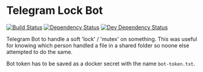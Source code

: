 # Telegram Lock Bot

[![Build Status](https://travis-ci.com/EdJoPaTo/telegramLockBot.svg?branch=master)](https://travis-ci.com/EdJoPaTo/telegramLockBot)
[![Dependency Status](https://david-dm.org/EdJoPaTo/telegramLockBot/status.svg)](https://david-dm.org/EdJoPaTo/telegramLockBot)
[![Dev Dependency Status](https://david-dm.org/EdJoPaTo/telegramLockBot/dev-status.svg)](https://david-dm.org/EdJoPaTo/telegramLockBot?type=dev)

Telegram Bot to handle a soft 'lock' / 'mutex' on something.
This was useful for knowing which person handled a file in a shared folder so noone else attempted to do the same.

Bot token has to be saved as a docker secret with the name `bot-token.txt`.
